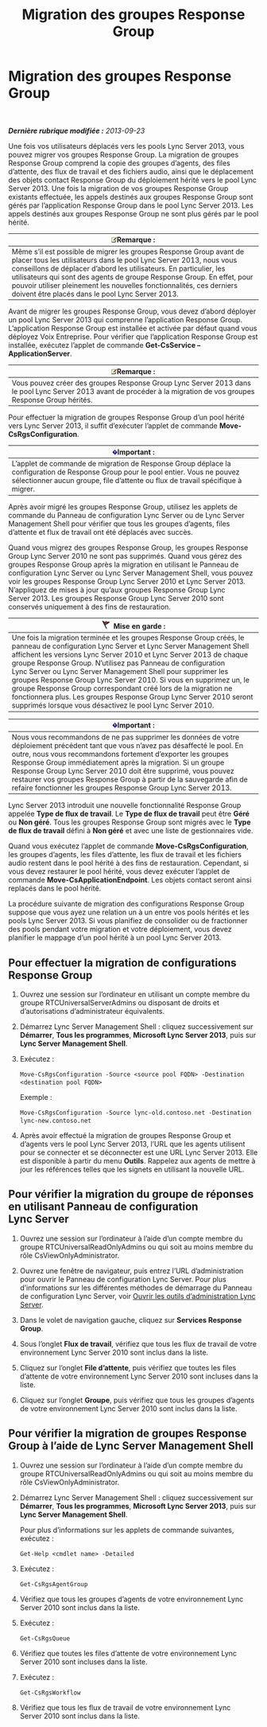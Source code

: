 ﻿---
title: Migration des groupes Response Group
TOCTitle: Migration des groupes Response Group
ms:assetid: 43741ae7-c871-4573-b660-f2f5febc0856
ms:mtpsurl: https://technet.microsoft.com/fr-fr/library/JJ204854(v=OCS.15)
ms:contentKeyID: 49297038
ms.date: 05/20/2016
mtps_version: v=OCS.15
ms.translationtype: HT
---

# Migration des groupes Response Group

 

_**Dernière rubrique modifiée :** 2013-09-23_

Une fois vos utilisateurs déplacés vers les pools Lync Server 2013, vous pouvez migrer vos groupes Response Group. La migration de groupes Response Group comprend la copie des groupes d’agents, des files d’attente, des flux de travail et des fichiers audio, ainsi que le déplacement des objets contact Response Group du déploiement hérité vers le pool Lync Server 2013. Une fois la migration de vos groupes Response Group existants effectuée, les appels destinés aux groupes Response Group sont gérés par l’application Response Group dans le pool Lync Server 2013. Les appels destinés aux groupes Response Group ne sont plus gérés par le pool hérité.

<table>
<thead>
<tr class="header">
<th><img src="images/Gg398920.note(OCS.15).gif" title="note" alt="note" />Remarque :</th>
</tr>
</thead>
<tbody>
<tr class="odd">
<td>Même s’il est possible de migrer les groupes Response Group avant de placer tous les utilisateurs dans le pool Lync Server 2013, nous vous conseillons de déplacer d’abord les utilisateurs. En particulier, les utilisateurs qui sont des agents de groupe Response Group. En effet, pour pouvoir utiliser pleinement les nouvelles fonctionnalités, ces derniers doivent être placés dans le pool Lync Server 2013.</td>
</tr>
</tbody>
</table>


Avant de migrer les groupes Response Group, vous devez d’abord déployer un pool Lync Server 2013 qui comprenne l’application Response Group. L’application Response Group est installée et activée par défaut quand vous déployez Voix Entreprise. Pour vérifier que l’application Response Group est installée, exécutez l’applet de commande **Get-CsService –ApplicationServer**.

<table>
<thead>
<tr class="header">
<th><img src="images/Gg398920.note(OCS.15).gif" title="note" alt="note" />Remarque :</th>
</tr>
</thead>
<tbody>
<tr class="odd">
<td>Vous pouvez créer des groupes Response Group Lync Server 2013 dans le pool Lync Server 2013 avant de procéder à la migration de vos groupes Response Group hérités.</td>
</tr>
</tbody>
</table>


Pour effectuer la migration de groupes Response Group d’un pool hérité vers Lync Server 2013, il suffit d’exécuter l’applet de commande **Move-CsRgsConfiguration**.

<table>
<thead>
<tr class="header">
<th><img src="images/Gg425917.important(OCS.15).gif" title="important" alt="important" />Important :</th>
</tr>
</thead>
<tbody>
<tr class="odd">
<td>L’applet de commande de migration de Response Group déplace la configuration de Response Group pour le pool entier. Vous ne pouvez sélectionner aucun groupe, file d’attente ou flux de travail spécifique à migrer.</td>
</tr>
</tbody>
</table>


Après avoir migré les groupes Response Group, utilisez les applets de commande du Panneau de configuration Lync Server ou de Lync Server Management Shell pour vérifier que tous les groupes d’agents, files d’attente et flux de travail ont été déplacés avec succès.

Quand vous migrez des groupes Response Group, les groupes Response Group Lync Server 2010 ne sont pas supprimés. Quand vous gérez des groupes Response Group après la migration en utilisant le Panneau de configuration Lync Server ou Lync Server Management Shell, vous pouvez voir les groupes Response Group Lync Server 2010 et Lync Server 2013. N’appliquez de mises à jour qu’aux groupes Response Group Lync Server 2013. Les groupes Response Group Lync Server 2010 sont conservés uniquement à des fins de restauration.

<table>
<thead>
<tr class="header">
<th><img src="images/JJ205186.Caution(OCS.15).gif" title="Caution" alt="Caution" />Mise en garde :</th>
</tr>
</thead>
<tbody>
<tr class="odd">
<td>Une fois la migration terminée et les groupes Response Group créés, le panneau de configuration Lync Server et Lync Server Management Shell affichent les versions Lync Server 2010 et Lync Server 2013 de chaque groupe Response Group. N’utilisez pas Panneau de configuration Lync Server ou Lync Server Management Shell pour supprimer les groupes Response Group Lync Server 2010. Si vous en supprimez un, le groupe Response Group correspondant créé lors de la migration ne fonctionnera plus. Les groupes Response Group Lync Server 2010 seront supprimés lorsque vous désactivez le pool Lync Server 2010.</td>
</tr>
</tbody>
</table>


<table>
<thead>
<tr class="header">
<th><img src="images/Gg425917.important(OCS.15).gif" title="important" alt="important" />Important :</th>
</tr>
</thead>
<tbody>
<tr class="odd">
<td>Nous vous recommandons de ne pas supprimer les données de votre déploiement précédent tant que vous n’avez pas désaffecté le pool. En outre, nous vous recommandons fortement d’exporter les groupes Response Group immédiatement après la migration. Si un groupe Response Group Lync Server 2010 doit être supprimé, vous pouvez restaurer vos groupes Response Group à partir de la sauvegarde afin de refaire fonctionner les groupes Response Group Lync Server 2013.</td>
</tr>
</tbody>
</table>


Lync Server 2013 introduit une nouvelle fonctionnalité Response Group appelée **Type de flux de travail**. Le **Type de flux de travail** peut être **Géré** ou **Non géré**. Tous les groupes Response Group sont migrés avec le **Type de flux de travail** défini à **Non géré** et avec une liste de gestionnaires vide.

Quand vous exécutez l’applet de commande **Move-CsRgsConfiguration**, les groupes d’agents, les files d’attente, les flux de travail et les fichiers audio restent dans le pool hérité à des fins de restauration. Cependant, si vous devez restaurer le pool hérité, vous devez exécuter l’applet de commande **Move-CsApplicationEndpoint**. Les objets contact seront ainsi replacés dans le pool hérité.

La procédure suivante de migration des configurations Response Group suppose que vous ayez une relation un à un entre vos pools hérités et les pools Lync Server 2013. Si vous planifiez de consolider ou de fractionner des pools pendant votre migration et votre déploiement, vous devez planifier le mappage d’un pool hérité à un pool Lync Server 2013.

## Pour effectuer la migration de configurations Response Group

1.  Ouvrez une session sur l’ordinateur en utilisant un compte membre du groupe RTCUniversalServerAdmins ou disposant de droits et d’autorisations d’administrateur équivalents.

2.  Démarrez Lync Server Management Shell : cliquez successivement sur **Démarrer**, **Tous les programmes**, **Microsoft Lync Server 2013**, puis sur **Lync Server Management Shell**.

3.  Exécutez :
    
        Move-CsRgsConfiguration -Source <source pool FQDN> -Destination <destination pool FQDN>
    
    Exemple :
    
        Move-CsRgsConfiguration -Source lync-old.contoso.net -Destination lync-new.contoso.net

4.  Après avoir effectué la migration de groupes Response Group et d’agents vers le pool Lync Server 2013, l’URL que les agents utilisent pour se connecter et se déconnecter est une URL Lync Server 2013. Elle est disponible à partir du menu **Outils**. Rappelez aux agents de mettre à jour les références telles que les signets en utilisant la nouvelle URL.

## Pour vérifier la migration du groupe de réponses en utilisant Panneau de configuration Lync Server

1.  Ouvrez une session sur l’ordinateur à l’aide d’un compte membre du groupe RTCUniversalReadOnlyAdmins ou qui soit au moins membre du rôle CsViewOnlyAdministrator.

2.  Ouvrez une fenêtre de navigateur, puis entrez l’URL d’administration pour ouvrir le Panneau de configuration Lync Server. Pour plus d’informations sur les différentes méthodes de démarrage du Panneau de configuration Lync Server, voir [Ouvrir les outils d’administration Lync Server](lync-server-2013-open-lync-server-administrative-tools.md).

3.  Dans le volet de navigation gauche, cliquez sur **Services Response Group**.

4.  Sous l’onglet **Flux de travail**, vérifiez que tous les flux de travail de votre environnement Lync Server 2010 sont inclus dans la liste.

5.  Cliquez sur l’onglet **File d’attente**, puis vérifiez que toutes les files d’attente de votre environnement Lync Server 2010 sont incluses dans la liste.

6.  Cliquez sur l’onglet **Groupe**, puis vérifiez que tous les groupes d’agents de votre environnement Lync Server 2010 sont inclus dans la liste.

## Pour vérifier la migration de groupes Response Group à l’aide de Lync Server Management Shell

1.  Ouvrez une session sur l’ordinateur à l’aide d’un compte membre du groupe RTCUniversalReadOnlyAdmins ou qui soit au moins membre du rôle CsViewOnlyAdministrator.

2.  Démarrez Lync Server Management Shell : cliquez successivement sur **Démarrer**, **Tous les programmes**, **Microsoft Lync Server 2013**, puis sur **Lync Server Management Shell**.
    
    Pour plus d’informations sur les applets de commande suivantes, exécutez :
    
        Get-Help <cmdlet name> -Detailed

3.  Exécutez :
    
        Get-CsRgsAgentGroup

4.  Vérifiez que tous les groupes d’agents de votre environnement Lync Server 2010 sont inclus dans la liste.

5.  Exécutez :
    
        Get-CsRgsQueue

6.  Vérifiez que toutes les files d’attente de votre environnement Lync Server 2010 sont incluses dans la liste.

7.  Exécutez :
    
        Get-CsRgsWorkflow

8.  Vérifiez que tous les flux de travail de votre environnement Lync Server 2010 sont inclus dans la liste.

